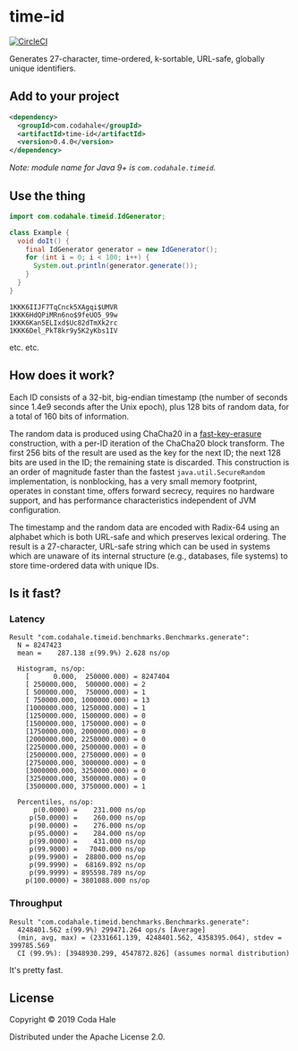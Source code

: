 # time-id

[![CircleCI](https://circleci.com/gh/codahale/time-id.svg?style=svg)](https://circleci.com/gh/codahale/time-id)

Generates 27-character, time-ordered, k-sortable, URL-safe, globally unique identifiers.

## Add to your project

```xml
<dependency>
  <groupId>com.codahale</groupId>
  <artifactId>time-id</artifactId>
  <version>0.4.0</version>
</dependency>
```

*Note: module name for Java 9+ is `com.codahale.timeid`.*

## Use the thing

```java
import com.codahale.timeid.IdGenerator;

class Example {
  void doIt() {
    final IdGenerator generator = new IdGenerator();
    for (int i = 0; i < 100; i++) {
      System.out.println(generator.generate()); 
    }
  } 
}
```

``` 
1KKK6IIJF7TqCnck5XAgqi$UMVR
1KKK6HdQPiMRn6no$9feUO5_99w
1KKK6Kan5ELIxd$Uc82dTmXk2rc
1KKK6Del_PkT8kr9y5K2yKbs1IV
```

etc. etc.

## How does it work?

Each ID consists of a 32-bit, big-endian timestamp (the number of seconds since 1.4e9 seconds after
the Unix epoch), plus 128 bits of random data, for a total of 160 bits of information.

The random data is produced using ChaCha20 in a
[fast-key-erasure](https://blog.cr.yp.to/20170723-random.html) construction, with a per-ID iteration
of the ChaCha20 block transform. The first 256 bits of the result are used as the key for the next
ID; the next 128 bits are used in the ID; the remaining state is discarded. This construction is
an order of magnitude faster than the fastest `java.util.SecureRandom` implementation, is
nonblocking, has a very small memory footprint, operates in constant time, offers forward secrecy,
requires no hardware support, and has performance characteristics independent of JVM configuration.

The timestamp and the random data are encoded with Radix-64 using an alphabet which is both URL-safe
and which preserves lexical ordering. The result is a 27-character, URL-safe string which can be
used in systems which are unaware of its internal structure (e.g., databases, file systems) to store
time-ordered data with unique IDs.

## Is it fast?

### Latency

```
Result "com.codahale.timeid.benchmarks.Benchmarks.generate":
  N = 8247423
  mean =    287.138 ±(99.9%) 2.628 ns/op

  Histogram, ns/op:
    [      0.000,  250000.000) = 8247404 
    [ 250000.000,  500000.000) = 2 
    [ 500000.000,  750000.000) = 1 
    [ 750000.000, 1000000.000) = 13 
    [1000000.000, 1250000.000) = 1 
    [1250000.000, 1500000.000) = 0 
    [1500000.000, 1750000.000) = 0 
    [1750000.000, 2000000.000) = 0 
    [2000000.000, 2250000.000) = 0 
    [2250000.000, 2500000.000) = 0 
    [2500000.000, 2750000.000) = 0 
    [2750000.000, 3000000.000) = 0 
    [3000000.000, 3250000.000) = 0 
    [3250000.000, 3500000.000) = 0 
    [3500000.000, 3750000.000) = 1 

  Percentiles, ns/op:
      p(0.0000) =    231.000 ns/op
     p(50.0000) =    260.000 ns/op
     p(90.0000) =    276.000 ns/op
     p(95.0000) =    284.000 ns/op
     p(99.0000) =    431.000 ns/op
     p(99.9000) =   7040.000 ns/op
     p(99.9900) =  28800.000 ns/op
     p(99.9990) =  68169.892 ns/op
     p(99.9999) = 895598.789 ns/op
    p(100.0000) = 3801088.000 ns/op
```

### Throughput

```
Result "com.codahale.timeid.benchmarks.Benchmarks.generate":
  4248401.562 ±(99.9%) 299471.264 ops/s [Average]
  (min, avg, max) = (2331661.139, 4248401.562, 4358395.064), stdev = 399785.569
  CI (99.9%): [3948930.299, 4547872.826] (assumes normal distribution)
```

It's pretty fast.

## License

Copyright © 2019 Coda Hale

Distributed under the Apache License 2.0.
